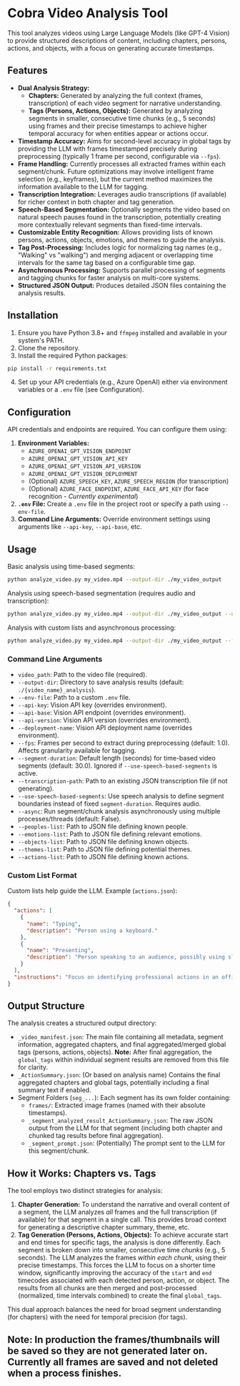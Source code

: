 # Cobra Video Analysis Tool

This tool analyzes videos using Large Language Models (like GPT-4 Vision) to provide structured descriptions of content, including chapters, persons, actions, and objects, with a focus on generating accurate timestamps.

## Features

-   **Dual Analysis Strategy:**
    -   **Chapters:** Generated by analyzing the full context (frames, transcription) of each video segment for narrative understanding.
    -   **Tags (Persons, Actions, Objects):** Generated by analyzing segments in smaller, consecutive time chunks (e.g., 5 seconds) using frames and their precise timestamps to achieve higher temporal accuracy for when entities appear or actions occur.
-   **Timestamp Accuracy:** Aims for second-level accuracy in global tags by providing the LLM with frames timestamped precisely during preprocessing (typically 1 frame per second, configurable via `--fps`).
-   **Frame Handling:** Currently processes all extracted frames within each segment/chunk. Future optimizations may involve intelligent frame selection (e.g., keyframes), but the current method maximizes the information available to the LLM for tagging.
-   **Transcription Integration:** Leverages audio transcriptions (if available) for richer context in both chapter and tag generation.
-   **Speech-Based Segmentation:** Optionally segments the video based on natural speech pauses found in the transcription, potentially creating more contextually relevant segments than fixed-time intervals.
-   **Customizable Entity Recognition:** Allows providing lists of known persons, actions, objects, emotions, and themes to guide the analysis.
-   **Tag Post-Processing:** Includes logic for normalizing tag names (e.g., "Walking" vs "walking") and merging adjacent or overlapping time intervals for the same tag based on a configurable time gap.
-   **Asynchronous Processing:** Supports parallel processing of segments and tagging chunks for faster analysis on multi-core systems.
-   **Structured JSON Output:** Produces detailed JSON files containing the analysis results.

## Installation

1.  Ensure you have Python 3.8+ and `ffmpeg` installed and available in your system's PATH.
2.  Clone the repository.
3.  Install the required Python packages:

```bash
pip install -r requirements.txt
```

4.  Set up your API credentials (e.g., Azure OpenAI) either via environment variables or a `.env` file (see Configuration).

## Configuration

API credentials and endpoints are required. You can configure them using:

1.  **Environment Variables:**
    *   `AZURE_OPENAI_GPT_VISION_ENDPOINT`
    *   `AZURE_OPENAI_GPT_VISION_API_KEY`
    *   `AZURE_OPENAI_GPT_VISION_API_VERSION`
    *   `AZURE_OPENAI_GPT_VISION_DEPLOYMENT`
    *   (Optional) `AZURE_SPEECH_KEY`, `AZURE_SPEECH_REGION` (for transcription)
    *   (Optional) `AZURE_FACE_ENDPOINT`, `AZURE_FACE_API_KEY` (for face recognition - *Currently experimental*)
2.  **`.env` File:** Create a `.env` file in the project root or specify a path using `--env-file`.
3.  **Command Line Arguments:** Override environment settings using arguments like `--api-key`, `--api-base`, etc.

## Usage

Basic analysis using time-based segments:

```bash
python analyze_video.py my_video.mp4 --output-dir ./my_video_output
```

Analysis using speech-based segmentation (requires audio and transcription):

```bash
python analyze_video.py my_video.mp4 --output-dir ./my_video_output --use-speech-based-segments
```

Analysis with custom lists and asynchronous processing:

```bash
python analyze_video.py my_video.mp4 --output-dir ./my_video_output --fps 1.0 --async --actions-list path/to/actions.json --objects-list path/to/objects.json
```

### Command Line Arguments

*   `video_path`: Path to the video file (required).
*   `--output-dir`: Directory to save analysis results (default: `./{video_name}_analysis`).
*   `--env-file`: Path to a custom `.env` file.
*   `--api-key`: Vision API key (overrides environment).
*   `--api-base`: Vision API endpoint (overrides environment).
*   `--api-version`: Vision API version (overrides environment).
*   `--deployment-name`: Vision API deployment name (overrides environment).
*   `--fps`: Frames per second to extract during preprocessing (default: 1.0). Affects granularity available for tagging.
*   `--segment-duration`: Default length (seconds) for time-based video segments (default: 30.0). Ignored if `--use-speech-based-segments` is active.
*   `--transcription-path`: Path to an existing JSON transcription file (if not generating).
*   `--use-speech-based-segments`: Use speech analysis to define segment boundaries instead of fixed `segment-duration`. Requires audio.
*   `--async`: Run segment/chunk analysis asynchronously using multiple processes/threads (default: False).
*   `--peoples-list`: Path to JSON file defining known people.
*   `--emotions-list`: Path to JSON file defining relevant emotions.
*   `--objects-list`: Path to JSON file defining known objects.
*   `--themes-list`: Path to JSON file defining potential themes.
*   `--actions-list`: Path to JSON file defining known actions.

### Custom List Format

Custom lists help guide the LLM. Example (`actions.json`):

```json
{
  "actions": [
    {
      "name": "Typing",
      "description": "Person using a keyboard."
    },
    {
      "name": "Presenting",
      "description": "Person speaking to an audience, possibly using slides or gestures."
    }
  ],
  "instructions": "Focus on identifying professional actions in an office setting." // Optional instructions
}

```

## Output Structure

The analysis creates a structured output directory:

*   `_video_manifest.json`: The main file containing all metadata, segment information, aggregated chapters, and final aggregated/merged global tags (persons, actions, objects). **Note:** After final aggregation, the `global_tags` within individual segment results are removed from this file for clarity.
*   `_ActionSummary.json`: (Or based on analysis name) Contains the final aggregated chapters and global tags, potentially including a final summary text if enabled.
*   Segment Folders (`seg_...`): Each segment has its own folder containing:
    *   `frames/`: Extracted image frames (named with their absolute timestamps).
    *   `_segment_analyzed_result_ActionSummary.json`: The raw JSON output from the LLM for that segment (including both chapter and chunked tag results before final aggregation).
    *   `_segment_prompt.json`: (Potentially) The prompt sent to the LLM for this segment/chunk.

## How it Works: Chapters vs. Tags

The tool employs two distinct strategies for analysis:

1.  **Chapter Generation:** To understand the narrative and overall content of a segment, the LLM analyzes *all* frames and the full transcription (if available) for that segment in a single call. This provides broad context for generating a descriptive chapter summary, theme, etc.
2.  **Tag Generation (Persons, Actions, Objects):** To achieve accurate start and end times for specific tags, the analysis is done differently. Each segment is broken down into smaller, consecutive time *chunks* (e.g., 5 seconds). The LLM analyzes the frames *within each chunk*, using their precise timestamps. This forces the LLM to focus on a shorter time window, significantly improving the accuracy of the `start` and `end` timecodes associated with each detected person, action, or object. The results from all chunks are then merged and post-processed (normalized, time intervals combined) to create the final `global_tags`.

This dual approach balances the need for broad segment understanding (for chapters) with the need for temporal precision (for tags).

## Note: In production the frames/thumbnails will be saved so they are not generated later on. Currently all frames are saved and not deleted when a process finishes.